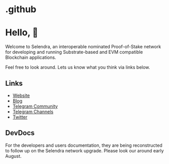 # .github

# Hello, 👋

Welcome to Selendra, an interoperable nominated Proof-of-Stake network for developing and running Substrate-based and EVM compatible Blockchain applications. 

Feel free to look around. Lets us know what you think via links below. 

## Links

- [Website](https://selendra.org)
- [Blog](https://medium.com/selendra)
- [Telegram Community](https://t.me/selendrachain)
- [Telegram Channels](https://t.me/selendrachainofficial)
- [Twitter](https://twitter.com/selendrachain)

## DevDocs

For the developers and users documentation, they are being reconstructed to follow up on the Selendra network upgrade. Please look our around early August.

<!--

**Here are some ideas to get you started:**

🙋‍♀️ A short introduction - what is your organization all about?
🌈 Contribution guidelines - how can the community get involved?
👩‍💻 Useful resources - where can the community find your docs? Is there anything else the community should know?
🍿 Fun facts - what does your team eat for breakfast?
🧙 Remember, you can do mighty things with the power of [Markdown](https://docs.github.com/github/writing-on-github/getting-started-with-writing-and-formatting-on-github/basic-writing-and-formatting-syntax)
-->
